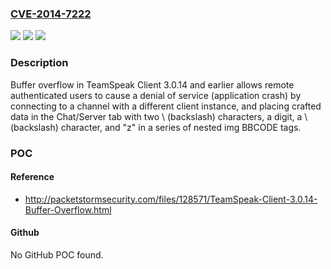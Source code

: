 ### [CVE-2014-7222](https://cve.mitre.org/cgi-bin/cvename.cgi?name=CVE-2014-7222)
![](https://img.shields.io/static/v1?label=Product&message=n%2Fa&color=blue)
![](https://img.shields.io/static/v1?label=Version&message=n%2Fa&color=blue)
![](https://img.shields.io/static/v1?label=Vulnerability&message=n%2Fa&color=brighgreen)

### Description

Buffer overflow in TeamSpeak Client 3.0.14 and earlier allows remote authenticated users to cause a denial of service (application crash) by connecting to a channel with a different client instance, and placing crafted data in the Chat/Server tab with two \\ (backslash) characters, a digit, a \ (backslash) character, and "z" in a series of nested img BBCODE tags.

### POC

#### Reference
- http://packetstormsecurity.com/files/128571/TeamSpeak-Client-3.0.14-Buffer-Overflow.html

#### Github
No GitHub POC found.

